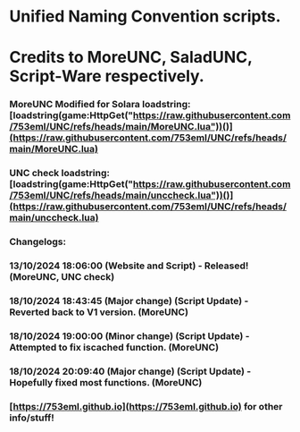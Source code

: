 # Unified Naming Convention scripts.

# Credits to MoreUNC, SaladUNC, Script-Ware respectively.

### MoreUNC Modified for Solara loadstring: [loadstring(game:HttpGet("https://raw.githubusercontent.com/753eml/UNC/refs/heads/main/MoreUNC.lua"))()](https://raw.githubusercontent.com/753eml/UNC/refs/heads/main/MoreUNC.lua)

### UNC check loadstring: [loadstring(game:HttpGet("https://raw.githubusercontent.com/753eml/UNC/refs/heads/main/unccheck.lua"))()](https://raw.githubusercontent.com/753eml/UNC/refs/heads/main/unccheck.lua)

### Changelogs:

### 13/10/2024 18:06:00 (Website and Script) - Released! (MoreUNC, UNC check)

### 18/10/2024 18:43:45 (Major change) (Script Update) - Reverted back to V1 version. (MoreUNC)

### 18/10/2024 19:00:00 (Minor change) (Script Update) - Attempted to fix iscached function. (MoreUNC)

### 18/10/2024 20:09:40 (Major change) (Script Update) - Hopefully fixed most functions. (MoreUNC)

### [https://753eml.github.io](https://753eml.github.io) for other info/stuff!
